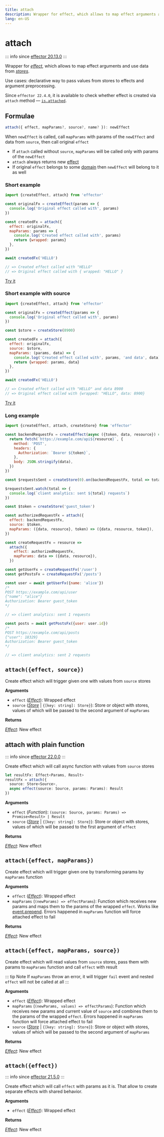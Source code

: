 ```yaml
---
title: attach
description: Wrapper for effect, which allows to map effect arguments and use data from stores.
lang: en-US
---
```


# attach

::: info since
[effector 20.13.0](https://changelog.effector.dev/#effector-20-13-0)
:::

Wrapper for [_effect_](/api/effector/Effect.md), which allows to map effect arguments and use data from [_stores_](/api/effector/Store.md).

Use cases: declarative way to pass values from stores to effects and argument preprocessing.

Since `effector 22.4.0`, it is available to check whether effect is created via `attach` method — [`is.attached`](/api/effector/is.md#isattachedvalue).

## Formulae

```ts
attach({ effect, mapParams?, source?, name? }): newEffect
```

When `newEffect` is called, call `mapParams` with params of the `newEffect` and data from `source`, then call original `effect`

- If `attach` called without `source`, `mapParams` will be called only with params of the `newEffect`
- `attach` always returns new [effect](/api/effector/Effect.md)
- If original `effect` belongs to some [domain](/api/effector/Domain.md) then `newEffect` will belong to it as well

### Short example

```js
import {createEffect, attach} from 'effector'

const originalFx = createEffect(params => {
  console.log('Original effect called with', params)
})

const createdFx = attach({
  effect: originalFx,
  mapParams: params => {
    console.log('Created effect called with', params)
    return {wrapped: params}
  },
})

await createdFx('HELLO')

// => Created effect called with "HELLO"
// => Original effect called with { wrapped: "HELLO" }
```

[Try it](https://share.effector.dev/MpAfRBRi)

### Short example with source

```js
import {createEffect, attach} from 'effector'

const originalFx = createEffect(params => {
  console.log('Original effect called with', params)
})

const $store = createStore(8900)

const createdFx = attach({
  effect: originalFx,
  source: $store,
  mapParams: (params, data) => {
    console.log('Created effect called with', params, 'and data', data)
    return {wrapped: params, data}
  },
})

await createdFx('HELLO')

// => Created effect called with "HELLO" and data 8900
// => Original effect called with {wrapped: "HELLO", data: 8900}
```

[Try it](https://share.effector.dev/3y20Z4I3)

### Long example

```js
import {createEffect, attach, createStore} from 'effector'

const backendRequestFx = createEffect(async ({token, data, resource}) => {
  return fetch(`https://example.com/api${resource}`, {
    method: 'POST',
    headers: {
      Authorization: `Bearer ${token}`,
    },
    body: JSON.stringify(data),
  })
})

const $requestsSent = createStore(0).on(backendRequestFx, total => total + 1)

$requestsSent.watch(total => {
  console.log(`client analytics: sent ${total} requests`)
})

const $token = createStore('guest_token')

const authorizedRequestFx = attach({
  effect: backendRequestFx,
  source: $token,
  mapParams: ({data, resource}, token) => ({data, resource, token}),
})

const createRequestFx = resource =>
  attach({
    effect: authorizedRequestFx,
    mapParams: data => ({data, resource}),
  })

const getUserFx = createRequestFx('/user')
const getPostsFx = createRequestFx('/posts')

const user = await getUserFx({name: 'alice'})
/*
POST https://example.com/api/user
{"name": "alice"}
Authorization: Bearer guest_token
*/

// => client analytics: sent 1 requests

const posts = await getPostsFx({user: user.id})
/*
POST https://example.com/api/posts
{"user": 18329}
Authorization: Bearer guest_token
*/

// => client analytics: sent 2 requests
```

## `attach({effect, source})`

Create effect which will trigger given one with values from `source` stores

**Arguments**

- `effect` ([_Effect_](/api/effector/Effect.md)): Wrapped effect
- `source` ([_Store_](/api/effector/Store.md) | `{[key: string]: Store}`): Store or object with stores, values of which will be passed to the second argument of `mapParams`

**Returns**

[_Effect_](/api/effector/Effect.md): New effect

## attach with plain function

::: info since
[effector 22.0.0](https://changelog.effector.dev/#effector-22-0-0)
:::

Create effect which will call async function with values from `source` stores

```ts
let resultFx: Effect<Params, Result>
resultFx = attach({
  source: Store<Source>,
  async effect(source: Source, params: Params): Result
})
```

**Arguments**

- `effect` (_Function_): `(source: Source, params: Params) => Promise<Result> | Result`
- `source` ([_Store_](/api/effector/Store.md) | `{[key: string]: Store}`): Store or object with stores, values of which will be passed to the first argument of `effect`

**Returns**

[_Effect_](/api/effector/Effect.md): New effect

## `attach({effect, mapParams})`

Create effect which will trigger given one by transforming params by `mapParams` function

**Arguments**

- `effect` ([_Effect_](/api/effector/Effect.md)): Wrapped effect
- `mapParams` (`(newParams) => effectParams`): Function which receives new params and maps them to the params of the wrapped `effect`. Works like [event.prepend](/api/effector/Event.md#prependfn). Errors happened in `mapParams` function will force attached effect to fail

**Returns**

[_Effect_](/api/effector/Effect.md): New effect

## `attach({effect, mapParams, source})`

Create effect which will read values from `source` stores, pass them with params to `mapParams` function and call `effect` with result

::: tip Note
If `mapParams` throw an error, it will trigger `fail` event and nested `effect` will not be called at all
:::

**Arguments**

- `effect` ([_Effect_](/api/effector/Effect.md)): Wrapped effect
- `mapParams` (`(newParams, values) => effectParams`): Function which receives new params and current value of `source` and combines them to the params of the wrapped `effect`. Errors happened in `mapParams` function will force attached effect to fail
- `source` ([_Store_](/api/effector/Store.md) | `{[key: string]: Store}`): Store or object with stores, values of which will be passed to the second argument of `mapParams`

**Returns**

[_Effect_](/api/effector/Effect.md): New effect

## `attach({effect})`

::: info since
[effector 21.5.0](https://changelog.effector.dev/#effector-21-5-0)
:::

Create effect which will call `effect` with params as it is. That allow to create separate effects with shared behavior.

**Arguments**

- `effect` ([_Effect_](/api/effector/Effect.md)): Wrapped effect

**Returns**

[_Effect_](/api/effector/Effect.md): New effect
